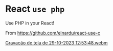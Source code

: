 # React `use php`

Use PHP in your React!

From https://github.com/elnardu/react-use-c

[Gravação de tela de 29-10-2023 12:53:48.webm](https://github.com/criskell/react-use-php/assets/96352451/72ba0096-6d24-40e2-aec1-df2854042ebf)
